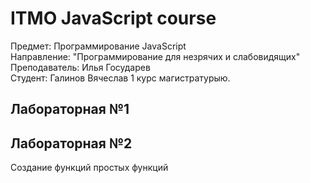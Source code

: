 # ITMO JavaScript course  
Предмет: Программирование JavaScript  
Направление: "Программирование для незрячих и слабовидящих"  
Преподаватель: Илья Государев  
Студент: Галинов Вячеслав 1 курс магистратурыю.  

## Лабораторная №1  
 
## Лабораторная №2  
Создание функций простых функций
